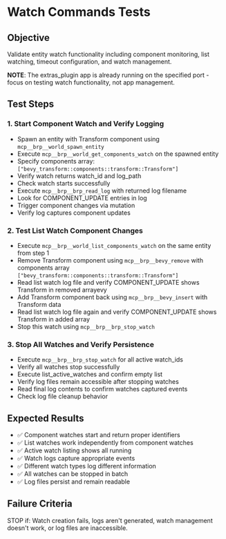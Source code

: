 # Watch Commands Tests

## Objective
Validate entity watch functionality including component monitoring, list watching, timeout configuration, and watch management.

**NOTE**: The extras_plugin app is already running on the specified port - focus on testing watch functionality, not app management.

## Test Steps

### 1. Start Component Watch and Verify Logging
- Spawn an entity with Transform component using `mcp__brp__world_spawn_entity`
- Execute `mcp__brp__world_get_components_watch` on the spawned entity
- Specify components array: `["bevy_transform::components::transform::Transform"]`
- Verify watch returns watch_id and log_path
- Check watch starts successfully
- Execute `mcp__brp__brp_read_log` with returned log filename
- Look for COMPONENT_UPDATE entries in log
- Trigger component changes via mutation
- Verify log captures component updates

### 2. Test List Watch Component Changes
- Execute `mcp__brp__world_list_components_watch` on the same entity from step 1
- Remove Transform component using `mcp__brp__bevy_remove` with components array `["bevy_transform::components::transform::Transform"]`
- Read list watch log file and verify COMPONENT_UPDATE shows Transform in removed arrayevy
- Add Transform component back using `mcp__brp__bevy_insert` with Transform data
- Read list watch log file again and verify COMPONENT_UPDATE shows Transform in added array
- Stop this watch using `mcp__brp__brp_stop_watch`

### 3. Stop All Watches and Verify Persistence
- Execute `mcp__brp__brp_stop_watch` for all active watch_ids
- Verify all watches stop successfully
- Execute list_active_watches and confirm empty list
- Verify log files remain accessible after stopping watches
- Read final log contents to confirm watches captured events
- Check log file cleanup behavior

## Expected Results
- ✅ Component watches start and return proper identifiers
- ✅ List watches work independently from component watches
- ✅ Active watch listing shows all running
- ✅ Watch logs capture appropriate events
- ✅ Different watch types log different information
- ✅ All watches can be stopped in batch
- ✅ Log files persist and remain readable

## Failure Criteria
STOP if: Watch creation fails, logs aren't generated, watch management doesn't work, or log files are inaccessible.
